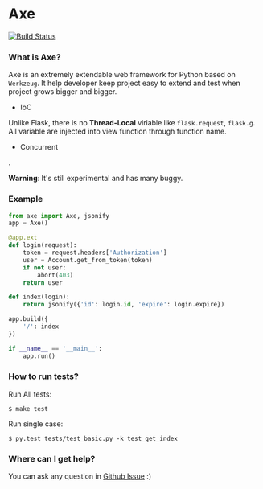 Axe
========

[![Build Status](https://travis-ci.org/soasme/axe.svg?branch=master)](https://travis-ci.org/soasme/axe)

### What is Axe?

Axe is an extremely extendable web framework for Python based on `Werkzeug`. It help developer keep project easy to extend and test when project grows bigger and bigger.

* IoC

Unlike Flask, there is no **Thread-Local** viriable like `flask.request`, `flask.g`.
All variable are injected into view function through function name.

* Concurrent

.

**Warning**: It's still experimental and has many buggy.

### Example

```python
from axe import Axe, jsonify
app = Axe()

@app.ext
def login(request):
    token = request.headers['Authorization']
    user = Account.get_from_token(token)
    if not user:
        abort(403)
    return user

def index(login):
    return jsonify({'id': login.id, 'expire': login.expire})

app.build({
    '/': index
})

if __name__ == '__main__':
    app.run()
```

### How to run tests?

Run All tests:

    $ make test

Run single case:

    $ py.test tests/test_basic.py -k test_get_index

### Where can I get help?

You can ask any question in [Github Issue](https://github.com/soasme/axe/issues)  :)
